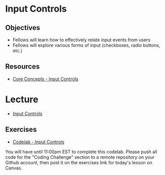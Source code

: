 # Input Controls

## Objectives
* Fellows will learn how to effectively relate input events from users
* Fellows will explore various forms of input (checkboxes, radio buttons, etc.)

## Resources
* [Core Concepts - Input Controls](https://google-developer-training.github.io/android-developer-fundamentals-course-concepts-v2/unit-2-user-experience/lesson-4-user-interaction/4-2-c-input-controls/4-2-c-input-controls.html)

# Lecture

* [Input Controls](https://docs.google.com/presentation/d/1oDpV2Ei_PXLNi-1dXLwbJlaCxdys29OoR1itkoWccKM/edit#slide=id.p)

## Exercises

* [Codelab - Input Controls](https://codelabs.developers.google.com/codelabs/android-training-input-controls/index.html?index=..%2F..%2Fandroid-training#0)

You will have until 11:00pm EST to complete this codelab. Please push all code for the "Coding Challenge" section to a remote repository on your Github account, then post it on the exercises link for today's lesson on Canvas.
